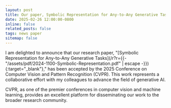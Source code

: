 ```yaml
---
layout: post
title: Our paper, Symbolic Representation for Any-to-Any Generative Tasks, was accepted by CVPR 2025
date: 2025-02-26 12:00:00-0800
inline: false
related_posts: false
tags: news paper
sitemap: false
---
```


I am delighted to announce that our research paper, "[Symbolic Representation for Any-to-Any Generative Tasks](/r?r={{- "/assets/pdf/2024-1100-Symbolic-Representation.pdf" | escape -}}){:target="_blank"}," has been accepted by the 2025 Conference on Computer Vision and Pattern Recognition (CVPR). This work represents a collaborative effort with my colleagues to advance the field of generative AI.

CVPR, as one of the premier conferences in computer vision and machine learning, provides an excellent platform for disseminating our work to the broader research community.

